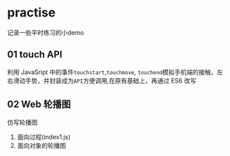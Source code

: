 # practise
记录一些平时练习的小demo

## 01 touch API
利用 JavaSript 中的事件`touchstart`,`touchmove`, `touchend`模拟手机端的接触，左右滑动手势，并封装成为`API`方便调用,在原有基础上，再通过 ES6 改写

## 02 Web 轮播图
仿写轮播图
1. 面向过程(index1.js)
2. 面向对象的轮播图


